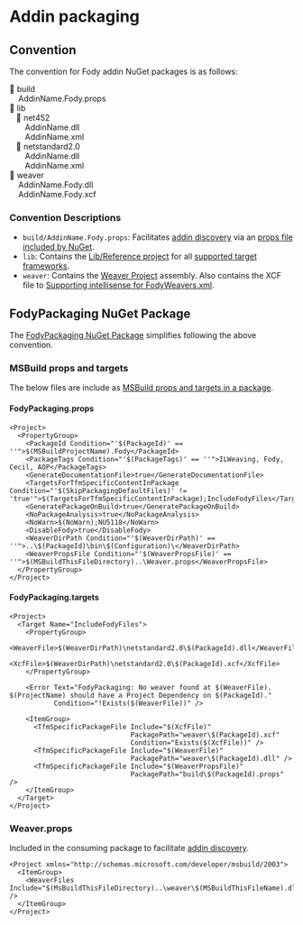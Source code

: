 <!--
This file was generate by MarkdownSnippets.
Source File: /pages/mdsource/addin-packaging.source.md
To change this file edit the source file and then re-run the generation using either the dotnet global tool (https://github.com/SimonCropp/MarkdownSnippets#markdownsnippetstool) or using the api (https://github.com/SimonCropp/MarkdownSnippets#running-as-a-unit-test).
-->
# Addin packaging


## Convention

The convention for Fody addin NuGet packages is as follows:

&#x1F4C1; build<br>
&nbsp;&nbsp;&nbsp; AddinName.Fody.props<br>
&#x1F4C1; lib<br>
&nbsp;&nbsp;&nbsp;&#x1F4C1; net452<br>
&nbsp;&nbsp;&nbsp;&nbsp;&nbsp;&nbsp; AddinName.dll<br>
&nbsp;&nbsp;&nbsp;&nbsp;&nbsp;&nbsp; AddinName.xml<br>
&nbsp;&nbsp;&nbsp;&#x1F4C1; netstandard2.0<br>
&nbsp;&nbsp;&nbsp;&nbsp;&nbsp;&nbsp; AddinName.dll<br>
&nbsp;&nbsp;&nbsp;&nbsp;&nbsp;&nbsp; AddinName.xml<br>
&#x1F4C1; weaver<br>
&nbsp;&nbsp;&nbsp; AddinName.Fody.dll<br>
&nbsp;&nbsp;&nbsp; AddinName.Fody.xcf<br>


### Convention Descriptions


 * `build/AddinName.Fody.props`: Facilitates [addin discovery](addin-discovery.md) via an [props file included by NuGet](https://docs.microsoft.com/en-us/nuget/create-packages/creating-a-package#including-msbuild-props-and-targets-in-a-package).
 * `lib`: Contains the [Lib/Reference project](addin-development.md#Lib/Reference-project) for all [supported target frameworks](https://docs.microsoft.com/en-us/nuget/create-packages/supporting-multiple-target-frameworks).
 * `weaver`: Contains the [Weaver Project](addin-development.md#Weaver-Project) assembly. Also contains the XCF file to [Supporting intellisense for FodyWeavers.xml](addin-development.md#Supporting-intellisense-for-FodyWeavers.xml).


## FodyPackaging NuGet Package

The [FodyPackaging NuGet Package](https://www.nuget.org/packages/FodyPackaging/) simplifies following the above convention.


### MSBuild props and targets

The below files are include as [MSBuild props and targets in a package](https://docs.microsoft.com/en-us/nuget/create-packages/creating-a-package#including-msbuild-props-and-targets-in-a-package).


#### FodyPackaging.props

<!-- snippet: FodyPackaging.props -->
```props
<Project>
  <PropertyGroup>
    <PackageId Condition="'$(PackageId)' == ''">$(MSBuildProjectName).Fody</PackageId>
    <PackageTags Condition="'$(PackageTags)' == ''">ILWeaving, Fody, Cecil, AOP</PackageTags>
    <GenerateDocumentationFile>true</GenerateDocumentationFile>
    <TargetsForTfmSpecificContentInPackage Condition="'$(SkipPackagingDefaultFiles)' != 'true'">$(TargetsForTfmSpecificContentInPackage);IncludeFodyFiles</TargetsForTfmSpecificContentInPackage>
    <GeneratePackageOnBuild>true</GeneratePackageOnBuild>
    <NoPackageAnalysis>true</NoPackageAnalysis>
    <NoWarn>$(NoWarn);NU5118</NoWarn>
    <DisableFody>true</DisableFody>
    <WeaverDirPath Condition="'$(WeaverDirPath)' == ''">..\$(PackageId)\bin\$(Configuration)\</WeaverDirPath>
    <WeaverPropsFile Condition="'$(WeaverPropsFile)' == ''">$(MSBuildThisFileDirectory)..\Weaver.props</WeaverPropsFile>
  </PropertyGroup>
</Project>
```
<!-- endsnippet -->


#### FodyPackaging.targets

<!-- snippet: FodyPackaging.targets -->
```targets
<Project>
  <Target Name="IncludeFodyFiles">
    <PropertyGroup>
      <WeaverFile>$(WeaverDirPath)\netstandard2.0\$(PackageId).dll</WeaverFile>
      <XcfFile>$(WeaverDirPath)\netstandard2.0\$(PackageId).xcf</XcfFile>
    </PropertyGroup>

    <Error Text="FodyPackaging: No weaver found at $(WeaverFile). $(ProjectName) should have a Project Dependency on $(PackageId)."
           Condition="!Exists($(WeaverFile))" />

    <ItemGroup>
      <TfmSpecificPackageFile Include="$(XcfFile)"
                              PackagePath="weaver\$(PackageId).xcf" 
                              Condition="Exists($(XcfFile))" />
      <TfmSpecificPackageFile Include="$(WeaverFile)"
                              PackagePath="weaver\$(PackageId).dll" />
      <TfmSpecificPackageFile Include="$(WeaverPropsFile)"
                              PackagePath="build\$(PackageId).props" />
    </ItemGroup>
  </Target>
</Project>
```
<!-- endsnippet -->


### Weaver.props

Included in the consuming package to facilitate [addin discovery](addin-discovery.md).

<!-- snippet: Weaver.props -->
```props
<Project xmlns="http://schemas.microsoft.com/developer/msbuild/2003">
  <ItemGroup>
    <WeaverFiles Include="$(MsBuildThisFileDirectory)..\weaver\$(MSBuildThisFileName).dll" />
  </ItemGroup>
</Project>
```
<!-- endsnippet -->
